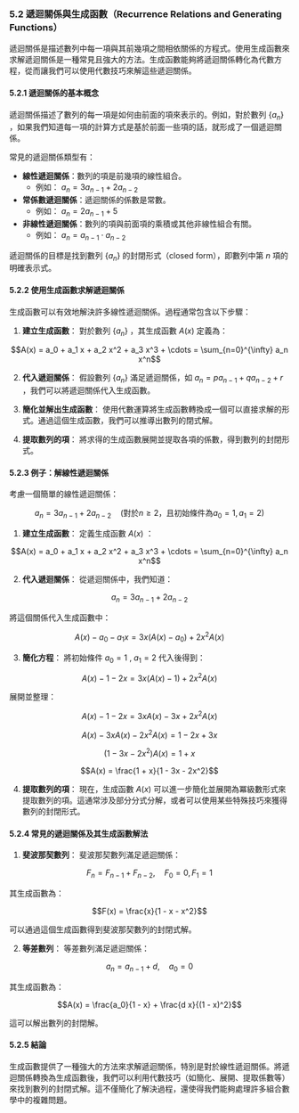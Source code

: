 ### 5.2 遞迴關係與生成函數（Recurrence Relations and Generating Functions）

遞迴關係是描述數列中每一項與其前幾項之間相依關係的方程式。使用生成函數來求解遞迴關係是一種常見且強大的方法。生成函數能夠將遞迴關係轉化為代數方程，從而讓我們可以使用代數技巧來解這些遞迴關係。

#### 5.2.1 遞迴關係的基本概念

遞迴關係描述了數列的每一項是如何由前面的項來表示的。例如，對於數列  $`\{a_n\}`$ ，如果我們知道每一項的計算方式是基於前面一些項的話，就形成了一個遞迴關係。

常見的遞迴關係類型有：
- **線性遞迴關係**：數列的項是前幾項的線性組合。
  - 例如： $`a_n = 3a_{n-1} + 2a_{n-2}`$ 
- **常係數遞迴關係**：遞迴關係的係數是常數。
  - 例如： $`a_n = 2a_{n-1} + 5`$ 
- **非線性遞迴關係**：數列的項與前面項的乘積或其他非線性組合有關。
  - 例如： $`a_n = a_{n-1} \cdot a_{n-2}`$ 

遞迴關係的目標是找到數列  $`\{a_n\}`$  的封閉形式（closed form），即數列中第  $`n`$  項的明確表示式。

#### 5.2.2 使用生成函數求解遞迴關係

生成函數可以有效地解決許多線性遞迴關係。過程通常包含以下步驟：

1. **建立生成函數**：
   對於數列  $`\{a_n\}`$ ，其生成函數  $`A(x)`$  定義為：
   
```math
A(x) = a_0 + a_1 x + a_2 x^2 + a_3 x^3 + \cdots = \sum_{n=0}^{\infty} a_n x^n
```

   
2. **代入遞迴關係**：
   假設數列  $`\{a_n\}`$  滿足遞迴關係，如  $`a_n = p a_{n-1} + q a_{n-2} + r`$ ，我們可以將遞迴關係代入生成函數。

3. **簡化並解出生成函數**：
   使用代數運算將生成函數轉換成一個可以直接求解的形式。通過這個生成函數，我們可以推導出數列的閉式解。

4. **提取數列的項**：
   將求得的生成函數展開並提取各項的係數，得到數列的封閉形式。

#### 5.2.3 例子：解線性遞迴關係

考慮一個簡單的線性遞迴關係：


```math
a_n = 3a_{n-1} + 2a_{n-2} \quad \text{(對於} n \geq 2\text{，且初始條件為} a_0 = 1, a_1 = 2\text{)}
```


1. **建立生成函數**：
   定義生成函數  $`A(x)`$ ：
   
```math
A(x) = a_0 + a_1 x + a_2 x^2 + a_3 x^3 + \cdots = \sum_{n=0}^{\infty} a_n x^n
```


2. **代入遞迴關係**：
   從遞迴關係中，我們知道：
   
```math
a_n = 3a_{n-1} + 2a_{n-2}
```

   將這個關係代入生成函數中：
   
```math
A(x) - a_0 - a_1 x = 3x \left( A(x) - a_0 \right) + 2x^2 A(x)
```

   
3. **簡化方程**：
   將初始條件  $`a_0 = 1`$ ,  $`a_1 = 2`$  代入後得到：
   
```math
A(x) - 1 - 2x = 3x(A(x) - 1) + 2x^2 A(x)
```

   展開並整理：
   
```math
A(x) - 1 - 2x = 3x A(x) - 3x + 2x^2 A(x)
```

   
```math
A(x) - 3x A(x) - 2x^2 A(x) = 1 - 2x + 3x
```

   
```math
(1 - 3x - 2x^2) A(x) = 1 + x
```

   
```math
A(x) = \frac{1 + x}{1 - 3x - 2x^2}
```


4. **提取數列的項**：
   現在，生成函數  $`A(x)`$  可以進一步簡化並展開為冪級數形式來提取數列的項。這通常涉及部分分式分解，或者可以使用某些特殊技巧來獲得數列的封閉形式。

#### 5.2.4 常見的遞迴關係及其生成函數解法

1. **斐波那契數列**：
   斐波那契數列滿足遞迴關係：
   
```math
F_n = F_{n-1} + F_{n-2}, \quad F_0 = 0, F_1 = 1
```

   其生成函數為：
   
```math
F(x) = \frac{x}{1 - x - x^2}
```

   可以通過這個生成函數得到斐波那契數列的封閉式解。

2. **等差數列**：
   等差數列滿足遞迴關係：
   
```math
a_n = a_{n-1} + d, \quad a_0 = 0
```

   其生成函數為：
   
```math
A(x) = \frac{a_0}{1 - x} + \frac{d x}{(1 - x)^2}
```

   這可以解出數列的封閉解。

#### 5.2.5 結論

生成函數提供了一種強大的方法來求解遞迴關係，特別是對於線性遞迴關係。將遞迴關係轉換為生成函數後，我們可以利用代數技巧（如簡化、展開、提取係數等）來找到數列的封閉式解。這不僅簡化了解決過程，還使得我們能夠處理許多組合數學中的複雜問題。